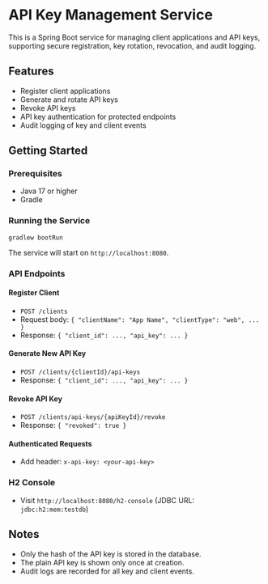 # API Key Management Service

This is a Spring Boot service for managing client applications and API keys, supporting secure registration, key rotation, revocation, and audit logging.

## Features
- Register client applications
- Generate and rotate API keys
- Revoke API keys
- API key authentication for protected endpoints
- Audit logging of key and client events

## Getting Started

### Prerequisites
- Java 17 or higher
- Gradle

### Running the Service

```
gradlew bootRun
```

The service will start on `http://localhost:8080`.

### API Endpoints

#### Register Client
- `POST /clients`
- Request body: `{ "clientName": "App Name", "clientType": "web", ... }`
- Response: `{ "client_id": ..., "api_key": ... }`

#### Generate New API Key
- `POST /clients/{clientId}/api-keys`
- Response: `{ "client_id": ..., "api_key": ... }`

#### Revoke API Key
- `POST /clients/api-keys/{apiKeyId}/revoke`
- Response: `{ "revoked": true }`

#### Authenticated Requests
- Add header: `x-api-key: <your-api-key>`

### H2 Console
- Visit `http://localhost:8080/h2-console` (JDBC URL: `jdbc:h2:mem:testdb`)

## Notes
- Only the hash of the API key is stored in the database.
- The plain API key is shown only once at creation.
- Audit logs are recorded for all key and client events.